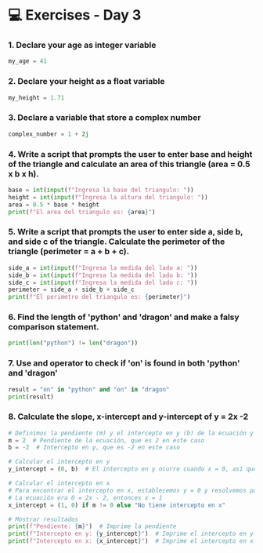 # 💻 Exercises - Day 3

### 1. Declare your age as integer variable

```python
my_age = 41
```

### 2. Declare your height as a float variable

```python
my_height = 1.71
```

### 3. Declare a variable that store a complex number

```python
complex_number = 1 + 2j
```

### 4. Write a script that prompts the user to enter base and height of the triangle and calculate an area of this triangle (area = 0.5 x b x h).

```python
base = int(input(f"Ingresa la base del triangulo: "))
height = int(input(f"Ingresa la altura del triangulo: "))
area = 0.5 * base * height
print(f"El area del triangulo es: {area}")
```

### 5. Write a script that prompts the user to enter side a, side b, and side c of the triangle. Calculate the perimeter of the triangle (perimeter = a + b + c).

```python
side_a = int(input(f"Ingresa la medida del lado a: "))
side_b = int(input(f"Ingresa la medida del lado b: "))
side_c = int(input(f"Ingresa la medida del lado c: "))
perimeter = side_a + side_b + side_c
print(f"El perimetro del triangulo es: {perimeter}")
```

### 6. Find the length of 'python' and 'dragon' and make a falsy comparison statement.

```python
print(len("python") != len("dragon"))
```

### 7. Use and operator to check if 'on' is found in both 'python' and 'dragon'

```python
result = "on" in "python" and "on" in "dragon"
print(result)
```

### 8. Calculate the slope, x-intercept and y-intercept of y = 2x -2

```python
# Definimos la pendiente (m) y el intercepto en y (b) de la ecuación y = mx + b
m = 2  # Pendiente de la ecuación, que es 2 en este caso
b = -2  # Intercepto en y, que es -2 en este caso

# Calcular el intercepto en y
y_intercept = (0, b)  # El intercepto en y ocurre cuando x = 0, así que es (0, -2)

# Calcular el intercepto en x
# Para encontrar el intercepto en x, establecemos y = 0 y resolvemos para x
# La ecuación era 0 = 2x - 2, entonces x = 1
x_intercept = (1, 0) if m != 0 else "No tiene intercepto en x"

# Mostrar resultados
print(f"Pendiente: {m}")  # Imprime la pendiente
print(f"Intercepto en y: {y_intercept}")  # Imprime el intercepto en y
print(f"Intercepto en x: {x_intercept}")  # Imprime el intercepto en x
```